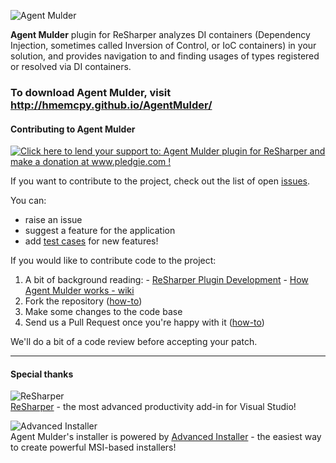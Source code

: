 ![Agent Mulder](http://i.imgur.com/7ZNxO.png)

**Agent Mulder** plugin for ReSharper analyzes DI containers (Dependency Injection, sometimes called Inversion of Control, or IoC containers) in your solution, and provides navigation to and finding usages of types registered or resolved via DI containers.

### To download Agent Mulder, visit http://hmemcpy.github.io/AgentMulder/

#### Contributing to Agent Mulder

<a href='http://www.pledgie.com/campaigns/18901'><img alt='Click here to lend your support to: Agent Mulder plugin for ReSharper and make a donation at www.pledgie.com !' src='http://www.pledgie.com/campaigns/18901.png?skin_name=chrome' border='0' /></a>

If you want to contribute to the project, check out the list of open [issues](https://github.com/hmemcpy/AgentMulder/issues).  

You can:

 - raise an issue
 - suggest a feature for the application
 - add [test cases](../../wiki/Test-Case-Data) for new features!

If you would like to contribute code to the project:
 
  1. A bit of background reading:
    - [ReSharper Plugin Development](http://confluence.jetbrains.com/display/ReSharper/ReSharper+8+Plugin+Development)
    - [How Agent Mulder works - wiki](../../wiki)
  2. Fork the repository ([how-to](http://help.github.com/fork-a-repo/))
  3. Make some changes to the code base
  4. Send us a Pull Request once you're happy with it ([how-to](http://help.github.com/send-pull-requests/))
   
We'll do a bit of a code review before accepting your patch.

<hr/>

#### Special thanks

![ReSharper](http://www.jetbrains.com/img/logos/logo_resharper_small.gif)  
[ReSharper](http://www.jetbrains.com/resharper/) - the most advanced productivity add-in for Visual Studio!

![Advanced Installer](http://www.caphyon.com/img/press/ai/small-logo.png)  
Agent Mulder's installer is powered by [Advanced Installer](http://www.advancedinstaller.com/) - the easiest way to create powerful MSI-based installers!
